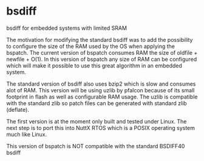 # bsdiff
bsdiff for embedded systems with limited SRAM

The motivation for modifying the standard bsdiff was to add the possibility to configure the size of the RAM used by the OS when applying the bspatch. The current version of bspatch consumes RAM the size of oldfile + newfile + O(1). In this version of bspatch any size of RAM can be configured which will make it possible to use this great algorithm in an embedded system.

The standard version of bsdiff also uses bzip2 which is slow and consumes alot of RAM. This version will be using uzlib by pfalcon because of its small footprint in flash as well as configurable RAM usage. The uzlib is compatible with the standard zlib so patch files can be generated with standard zlib (deflate). 

The first version is at the moment only built and tested under Linux. The next step is to port this into NuttX RTOS which is a POSIX operating system much like Linux.

This version of bspatch is NOT compatible with the standard BSDIFF40 bsdiff

